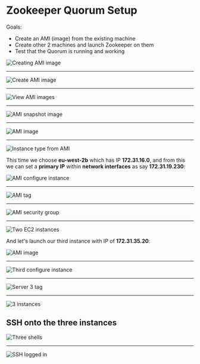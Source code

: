 # Zookeeper Quorum Setup

Goals:

- Create an AMI (image) from the existing machine
- Create other 2 machines and launch Zookeeper on them
- Test that the Quorum is running and working

![Creating AMI image](images/creating-ami-image.png)

---

![Create AMI image](images/create-ami-image.png)

---

![View AMI images](images/view-ami-images.png)

---

![AMI snapshot image](images/ami-snapshot-image.png)

---

![AMI image](images/ami-image.png)

---

![Instance type from AMI](images/instance-type-from-ami.png)

This time we choose **eu-west-2b** which has IP **172.31.16.0**, and from this we can set a **primary IP** within **network interfaces** as say **172.31.19.230**:

![AMI configure instance](images/ami-configure-instance.png)

---

![AMI tag](images/ami-tag.png)

---

![AMI security group](images/ami-security-group.png)

---

![Two EC2 instances](images/two-ec2-instances.png)

And let's launch our third instance with IP of **172.31.35.20**:

![AMI image](images/ami-image.png)

---

![Third configure instance](images/third-configure-instance.png)

---

![Server 3 tag](images/server-3-tag.png)

---

![3 instances](images/three-instances.png)

## SSH onto the three instances

![Three shells](images/three-shells.png)

---

![SSH logged in](images/ssh-logged-in.png)